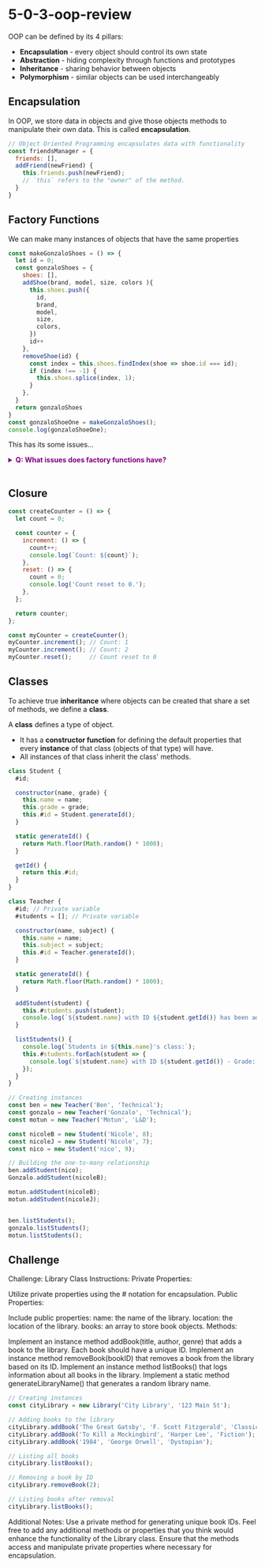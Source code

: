 # 5-0-3-oop-review

OOP can be defined by its 4 pillars:
* **Encapsulation** - every object should control its own state
* **Abstraction** - hiding complexity through functions and prototypes
* **Inheritance** - sharing behavior between objects
* **Polymorphism** - similar objects can be used interchangeably

## Encapsulation 

In OOP, we store data in objects and give those objects methods to manipulate their own data. This is called **encapsulation**.

```js
// Object Oriented Programming encapsulates data with functionality
const friendsManager = {
  friends: [],
  addFriend(newFriend) {
    this.friends.push(newFriend);
    // `this` refers to the "owner" of the method. 
  }
}
```

## Factory Functions

We can make many instances of objects that have the same properties
```js
const makeGonzaloShoes = () => {
  let id = 0;
  const gonzaloShoes = {
    shoes: [],
    addShoe(brand, model, size, colors ){
      this.shoes.push({
        id,
        brand,
        model,
        size,
        colors,
      })
      id++
    },
    removeShoe(id) {
      const index = this.shoes.findIndex(shoe => shoe.id === id);
      if (index !== -1) {
        this.shoes.splice(index, 1);
      }
    },
  }
  return gonzaloShoes
}
const gonzaloShoeOne = makeGonzaloShoes();
console.log(gonzaloShoeOne);

```

This has its some issues...

**<details><summary style="color: purple">Q: What issues does factory functions have?</summary>**

* No Inheritance
* No Constructors
* Memory Conception
* No Private Properties

</details><br>

## Closure

```js
const createCounter = () => {
  let count = 0;

  const counter = {
    increment: () => {
      count++;
      console.log(`Count: ${count}`);
    },
    reset: () => {
      count = 0;
      console.log('Count reset to 0.');
    },
  };

  return counter;
};

const myCounter = createCounter();
myCounter.increment(); // Count: 1
myCounter.increment(); // Count: 2
myCounter.reset();     // Count reset to 0

```

## Classes

To achieve true **inheritance** where objects can be created that share a set of methods, we define a **class**.

A **class** defines a type of object. 
* It has a **constructor function** for defining the default properties that every **instance** of that class (objects of that type) will have. 
* All instances of that class inherit the class' methods. 


```js
class Student {
  #id; 

  constructor(name, grade) {
    this.name = name;
    this.grade = grade;
    this.#id = Student.generateId(); 
  }

  static generateId() {
    return Math.floor(Math.random() * 1000); 
  }

  getId() {
    return this.#id;
  }
}

class Teacher {
  #id; // Private variable
  #students = []; // Private variable

  constructor(name, subject) {
    this.name = name;
    this.subject = subject;
    this.#id = Teacher.generateId();
  }

  static generateId() {
    return Math.floor(Math.random() * 1000);
  }

  addStudent(student) {
    this.#students.push(student);
    console.log(`${student.name} with ID ${student.getId()} has been added to ${this.name}'s class.`);
  }

  listStudents() {
    console.log(`Students in ${this.name}'s class:`);
    this.#students.forEach(student => {
      console.log(`${student.name} with ID ${student.getId()} - Grade: ${student.grade}`);
    });
  }
}

// Creating instances
const ben = new Teacher('Ben', 'Technical');
const gonzalo = new Teacher('Gonzalo', 'Technical');
const motun = new Teacher('Motun', 'L&D');

const nicoleB = new Student('Nicole', 8);
const nicoleJ = new Student('Nicole', 7);
const nico = new Student('nico', 9);

// Building the one-to-many relationship
ben.addStudent(nico);
Gonzalo.addStudent(nicoleB);

motun.addStudent(nicoleB);
motun.addStudent(nicoleJ);


ben.listStudents();
gonzalo.listStudents();
motun.listStudents();

```


## Challenge

Challenge: Library Class
Instructions:
Private Properties:

Utilize private properties using the # notation for encapsulation.
Public Properties:

Include public properties:
name: the name of the library.
location: the location of the library.
books: an array to store book objects.
Methods:

Implement an instance method addBook(title, author, genre) that adds a book to the library. Each book should have a unique ID.
Implement an instance method removeBook(bookID) that removes a book from the library based on its ID.
Implement an instance method listBooks() that logs information about all books in the library.
Implement a static method generateLibraryName() that generates a random library name.

```js
// Creating instances
const cityLibrary = new Library('City Library', '123 Main St');

// Adding books to the library
cityLibrary.addBook('The Great Gatsby', 'F. Scott Fitzgerald', 'Classic');
cityLibrary.addBook('To Kill a Mockingbird', 'Harper Lee', 'Fiction');
cityLibrary.addBook('1984', 'George Orwell', 'Dystopian');

// Listing all books
cityLibrary.listBooks();

// Removing a book by ID
cityLibrary.removeBook(2);

// Listing books after removal
cityLibrary.listBooks();

```
Additional Notes:
Use a private method for generating unique book IDs.
Feel free to add any additional methods or properties that you think would enhance the functionality of the Library class.
Ensure that the methods access and manipulate private properties where necessary for encapsulation.